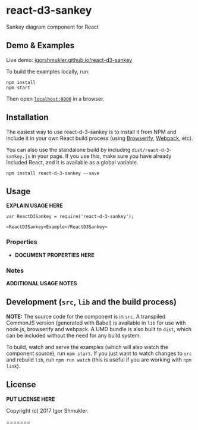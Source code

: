# react-d3-sankey
Sankey diagram component for React


## Demo & Examples

Live demo: [igorshmukler.github.io/react-d3-sankey](http://igorshmukler.github.io/react-d3-sankey/)

To build the examples locally, run:

```
npm install
npm start
```

Then open [`localhost:8000`](http://localhost:8000) in a browser.


## Installation

The easiest way to use react-d-3-sankey is to install it from NPM and include it in your own React build process (using [Browserify](http://browserify.org), [Webpack](http://webpack.github.io/), etc).

You can also use the standalone build by including `dist/react-d-3-sankey.js` in your page. If you use this, make sure you have already included React, and it is available as a global variable.

```
npm install react-d-3-sankey --save
```


## Usage

__EXPLAIN USAGE HERE__

```
var ReactD3Sankey = require('react-d-3-sankey');

<ReactD3Sankey>Example</ReactD3Sankey>
```

### Properties

* __DOCUMENT PROPERTIES HERE__

### Notes

__ADDITIONAL USAGE NOTES__


## Development (`src`, `lib` and the build process)

**NOTE:** The source code for the component is in `src`. A transpiled CommonJS version (generated with Babel) is available in `lib` for use with node.js, browserify and webpack. A UMD bundle is also built to `dist`, which can be included without the need for any build system.

To build, watch and serve the examples (which will also watch the component source), run `npm start`. If you just want to watch changes to `src` and rebuild `lib`, run `npm run watch` (this is useful if you are working with `npm link`).

## License

__PUT LICENSE HERE__

Copyright (c) 2017 Igor Shmukler.

=======
